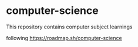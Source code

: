 # computer-science
This repository contains computer subject learnings

following https://roadmap.sh/computer-science
